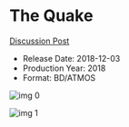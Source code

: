 # The Quake

[Discussion Post](https://www.avsforum.com/threads/bass-eq-for-filtered-movies.2995212/post-57663652)

* Release Date: 2018-12-03
* Production Year: 2018
* Format: BD/ATMOS

![img 0](https://i.imgur.com/gcTQa6t.jpg)

![img 1](https://i.imgur.com/rDnlZhB.jpg)

